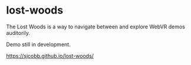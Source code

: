 # lost-woods
The Lost Woods is a way to navigate between and explore WebVR demos auditorily.

Demo still in development.

https://sjcobb.github.io/lost-woods/